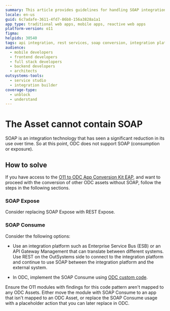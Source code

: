 ```yaml
---
summary: This article provides guidelines for handling SOAP integrations before converting O11 apps to OutSystems Developer Cloud (ODC).
locale: en-us
guid: 6c7adafe-3611-4fd7-86b8-156a3828a1a1
app_type: traditional web apps, mobile apps, reactive web apps
platform-version: o11
figma:
helpids: 30540
tags: api integration, rest services, soap conversion, integration platforms, outsystems developer cloud
audience:
  - mobile developers
  - frontend developers
  - full stack developers
  - backend developers
  - architects
outsystems-tools:
  - service studio
  - integration builder
coverage-type:
  - unblock
  - understand
---
```


# The Asset cannot contain SOAP

SOAP is an integration technology that has seen a significant reduction in its use over time. So at this point, ODC does not support SOAP (consumption or exposure).

## How to solve

If you have access to the [O11 to ODC App Conversion Kit EAP](https://www.outsystems.com/o11-odc-migration/), and want to proceed with the conversion of other ODC assets without SOAP, follow the steps in the following sections.

### SOAP Expose

Consider replacing SOAP Expose with REST Expose.

### SOAP Consume

Consider the following options:

* Use an integration platform such as Enterprise Service Bus (ESB) or an API Gateway Management that can translate between different systems. Use REST on the OutSystems side to connect to the integration platform and continue to use SOAP between the integration platform and the external system.

* In ODC, implement the SOAP Consume using [ODC custom code](https://success.outsystems.com/documentation/outsystems_developer_cloud/building_apps/extend_your_apps_with_external_logic_using_custom_code/supporting_soap_in_odc/).

Ensure the O11 modules with findings for this code pattern aren't mapped to any ODC Assets. Either move the module with SOAP Consume to an app that isn't mapped to an ODC Asset, or replace the SOAP Consume usage with a placeholder action that you can later replace in ODC.
